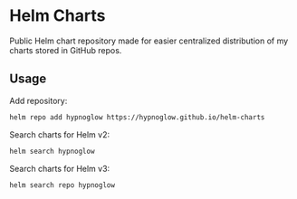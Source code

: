 # Helm Charts

Public Helm chart repository made for easier centralized distribution of my 
charts stored in GitHub repos.

## Usage

Add repository:

```bash
helm repo add hypnoglow https://hypnoglow.github.io/helm-charts
```

Search charts for Helm v2:

```bash
helm search hypnoglow
```

Search charts for Helm v3:

```bash
helm search repo hypnoglow
```
